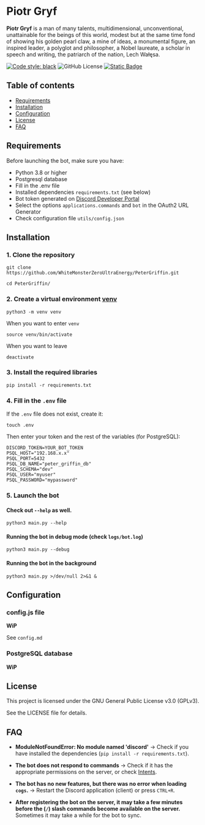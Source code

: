 # Piotr Gryf

**Piotr Gryf** is a man of many talents, multidimensional, unconventional, unattainable for the beings of this world, modest but at the same time fond of showing his golden pearl claw, a mine of ideas, a monumental figure, an inspired leader, a polyglot and philosopher, a Nobel laureate, a scholar in speech and writing, the patriarch of the nation, Lech Wałęsa.

[![Code style: black](https://img.shields.io/badge/code%20style-black-000000.svg)](https://github.com/psf/black)
![GitHub License](https://img.shields.io/github/license/WhiteMonsterZeroUltraEnergy/PeterGriffin)
[![Static Badge](https://img.shields.io/badge/discord.py-5865F2)](https://github.com/Rapptz/discord.py)


## Table of contents

- [Requirements](#Requirements)
- [Installation](#Installation)
- [Configuration](#Configuration)
- [License](#License)
- [FAQ](#FAQ)

## Requirements

Before launching the bot, make sure you have:

- Python 3.8 or higher
- Postgresql database
- Fill in the .env file
- Installed dependencies `requirements.txt` (see below)
- Bot token generated on [Discord Developer Portal](https://discord.com/developers/applications)
- Select the options `applications.commands` and `bot` in the OAuth2 URL Generator
- Check configuration file `utils/config.json`

## Installation

### 1. Clone the repository

```
git clone https://github.com/WhiteMonsterZeroUltraEnergy/PeterGriffin.git
```

```
cd PeterGriffin/
```

### 2. Create a virtual environment [venv](https://docs.python.org/3/library/venv.html)

```
python3 -m venv venv
```

When you want to enter `venv`
```
source venv/bin/activate
```

When you want to leave
```
deactivate
```

### 3. Install the required libraries

```
pip install -r requirements.txt
```

### 4. Fill in the `.env` file

If the `.env` file does not exist, create it:

```
touch .env
```

Then enter your token and the rest of the variables (for PostgreSQL):

```
DISCORD_TOKEN=YOUR_BOT_TOKEN
PSQL_HOST="192.168.x.x"
PSQL_PORT=5432
PSQL_DB_NAME="peter_griffin_db"
PSQL_SCHEMA="dev"
PSQL_USER="myuser"
PSQL_PASSWORD="mypassword"
```

### 5. Launch the bot

#### Check out `--help` as well.

```
python3 main.py --help
```

#### Running the bot in debug mode (check `logs/bot.log`)

```
python3 main.py --debug
```

#### Running the bot in the background

```
python3 main.py >/dev/null 2>&1 &
```

## Configuration

### config.js file

**WiP**

See `config.md`

### PostgreSQL database

**WiP**

## License

This project is licensed under the GNU General Public License v3.0 (GPLv3). 

See the LICENSE file for details.

## FAQ

- **ModuleNotFoundError: No module named 'discord'** → Check if you have installed the dependencies (`pip install -r requirements.txt`).

- **The bot does not respond to commands** → Check if it has the appropriate permissions on the server, or check [Intents](https://discord.com/developers/docs/developer-tools/community-resources#intent-calculators).

- **The bot has no new features, but there was no error when loading `cogs`.** → Restart the Discord application (client) or press `CTRL+R`.

- **After registering the bot on the server, it may take a few minutes before the (`/`) slash commands become available on the server.** Sometimes it may take a while for the bot to sync.
